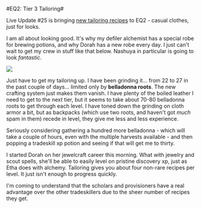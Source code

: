 #EQ2: Tier 3 Tailoring#

Live Update #25 is bringing [new tailoring recipes](http://eq2.eqtraders.com/articles/article_page.php?article=g93) to EQ2 - casual clothes, just for looks.


I am all about looking good. It's why my defiler alchemist has a special robe for brewing potions, and why Dorah has a new robe every day. I just can't wait to get my crew in stuff like that below. Nashuya in particular is going to look *fantastic*.


![](http://eq2.eqtraders.com/images/articles/small_28_regal.jpg)


Just have to get my tailoring up. I have been grinding it... from 22 to 27 in the past couple of days... limited only by **belladonna roots**. The new crafting system just makes them vanish. I have plenty of the boiled leather I need to get to the next tier, but it seems to take about 70-80 belladonna roots to get through each level. I have toned down the grinding on cloth armor a bit, but as backpacks (which use two roots, and haven't got *much* spam in them) recede in level, they give me less and less experience.


Seriously considering gathering a hundred more belladonna - which will take a couple of hours, even with the multiple harvests available - and then popping a tradeskill xp potion and seeing if that will get me to thirty. 


I started Dorah on her jewelcraft career this morning. What with jewelry and scout spells, she'll be able to easily level on pristine discovery xp, just as Etha does with alchemy. Tailoring gives you about four non-rare recipes per level. It just isn't enough to progress quickly.


I'm coming to understand that the scholars and provisioners have a real advantage over the other tradeskillers due to the sheer number of recipes they get.



